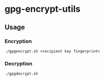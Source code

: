 # gpg-encrypt-utils
## Usage
### Encryption
```
./gpgencrypt.sh <recipient key fingerprint>
```
### Decryption
```
./gpgdecrypt.sh
```
